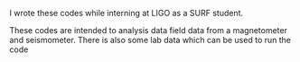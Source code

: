 I wrote these codes while interning at LIGO as a SURF student.

These codes are intended to analysis data field data from a magnetometer and seismometer.
There is also some lab data which can be used to run the code

